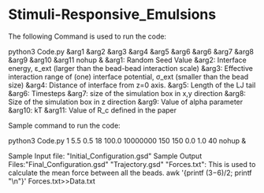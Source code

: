 # Stimuli-Responsive_Emulsions
The following Command is used to run the code:

python3 Code.py &arg1 &arg2 &arg3 &arg4 &arg5 &arg6 &arg6 &arg7 &arg8 &arg9 &arg10 &arg11 nohup &
&arg1: Random Seed Value
&arg2: Interface energy, ε_ext (larger than the bead-bead interaction scale)
&arg3: Effective interaction range of (one) interface potential, σ_ext (smaller than the bead size) 
&arg4: Distance of interface from z=0 axis. 
&arg5: Length of the LJ tail 
&arg6: Timesteps
&arg7: size of the simulation box in x,y direction
&arg8: Size of the simulation box in z direction
&arg9: Value of alpha parameter
&arg10: kT
&arg11: Value of R_c defined in the paper 

Sample command to run the code: 

python3 Code.py 1 5.5 0.5 18 100.0 10000000 150 150 0.0 1.0 40 nohup &

Sample Input file: "Initial_Configuration.gsd"
Sample Output Files:"Final_Configuration.gsd"
		   "Trajectory.gsd"
                    "Forces.txt": This is used to calculate the mean force between all the beads.
                     awk '{printf ($3-$6)/2; printf "\n"}' Forces.txt>>Data.txt
